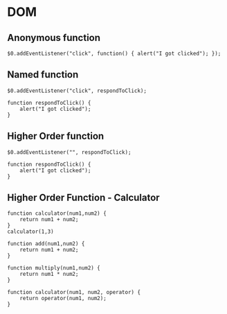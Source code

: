 # DOM

## Anonymous function

```
$0.addEventListener("click", function() { alert("I got clicked"); });
```

## Named function

```
$0.addEventListener("click", respondToClick);

function respondToClick() {
    alert("I got clicked");
}
```

##  Higher Order function


```
$0.addEventListener("", respondToClick);

function respondToClick() {
    alert("I got clicked");
}
```

## Higher Order Function - Calculator

```
function calculator(num1,num2) {
    return num1 + num2;
}
calculator(1,3)
```

```
function add(num1,num2) {
    return num1 + num2;
}

function multiply(num1,num2) {
    return num1 * num2;
}

function calculator(num1, num2, operator) {
    return operator(num1, num2);
}
```